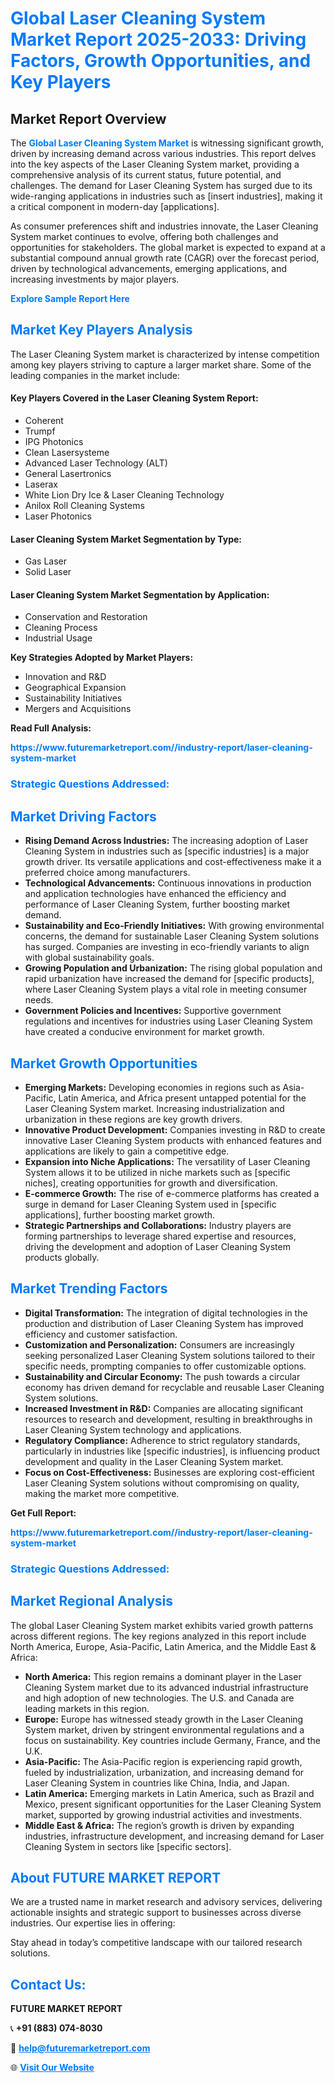 <h1 style="color: #007BFF;">Global Laser Cleaning System Market Report 2025-2033: Driving Factors, Growth Opportunities, and Key Players</h1>

<section id="overview">
<h2>Market Report Overview</h2>
<p>The <a href="https://www.futuremarketreport.com//industry-report/laser-cleaning-system-market" style="color: #007BFF; text-decoration: none;"><strong>Global Laser Cleaning System Market</strong></a> is witnessing significant growth, driven by increasing demand across various industries. This report delves into the key aspects of the Laser Cleaning System market, providing a comprehensive analysis of its current status, future potential, and challenges. The demand for Laser Cleaning System has surged due to its wide-ranging applications in industries such as [insert industries], making it a critical component in modern-day [applications].</p>
<p>As consumer preferences shift and industries innovate, the Laser Cleaning System market continues to evolve, offering both challenges and opportunities for stakeholders. The global market is expected to expand at a substantial compound annual growth rate (CAGR) over the forecast period, driven by technological advancements, emerging applications, and increasing investments by major players.</p>
</section>

<section id="overview">
<p><a href="https://www.futuremarketreport.com//request-sample/reportId=87833" style="color: #007BFF; text-decoration: none;"><strong>Explore Sample Report Here</strong></a></p>
</section>

<section id="key-players">
<h2 style="color: #007BFF;">Market Key Players Analysis</h2>
<p>The Laser Cleaning System market is characterized by intense competition among key players striving to capture a larger market share. Some of the leading companies in the market include:</p>
<h4>Key Players Covered in the Laser Cleaning System Report:</h4>
<ul><li>Coherent</li><li>Trumpf</li><li>IPG Photonics</li><li>Clean Lasersysteme</li><li>Advanced Laser Technology (ALT)</li><li>General Lasertronics</li><li>Laserax</li><li>White Lion Dry Ice &amp; Laser Cleaning Technology</li><li>Anilox Roll Cleaning Systems</li><li>Laser Photonics</li></ul>
<h4>Laser Cleaning System Market Segmentation by Type:</h4>
<ul><li>Gas Laser</li><li>Solid Laser</li></ul>

<h4>Laser Cleaning System Market Segmentation by Application:</h4>
<ul><li>Conservation and Restoration</li><li>Cleaning Process</li><li>Industrial Usage</li></ul>
<p><strong>Key Strategies Adopted by Market Players:</strong></p>
<ul>
<li>Innovation and R&D</li>
<li>Geographical Expansion</li>
<li>Sustainability Initiatives</li>
<li>Mergers and Acquisitions</li>
</ul>
</section>

<section>
<p><strong>Read Full Analysis: </strong></p><a href="https://www.futuremarketreport.com//industry-report/laser-cleaning-system-market" style="color: #007BFF; text-decoration: none;"><strong>https://www.futuremarketreport.com//industry-report/laser-cleaning-system-market</strong></a>
<h3 style="color: #007BFF;">Strategic Questions Addressed:</h3>
</section>

<section id="driving-factors">
<h2 style="color: #007BFF;">Market Driving Factors</h2>
<ul>
<li><strong>Rising Demand Across Industries:</strong> The increasing adoption of Laser Cleaning System in industries such as [specific industries] is a major growth driver. Its versatile applications and cost-effectiveness make it a preferred choice among manufacturers.</li>
<li><strong>Technological Advancements:</strong> Continuous innovations in production and application technologies have enhanced the efficiency and performance of Laser Cleaning System, further boosting market demand.</li>
<li><strong>Sustainability and Eco-Friendly Initiatives:</strong> With growing environmental concerns, the demand for sustainable Laser Cleaning System solutions has surged. Companies are investing in eco-friendly variants to align with global sustainability goals.</li>
<li><strong>Growing Population and Urbanization:</strong> The rising global population and rapid urbanization have increased the demand for [specific products], where Laser Cleaning System plays a vital role in meeting consumer needs.</li>
<li><strong>Government Policies and Incentives:</strong> Supportive government regulations and incentives for industries using Laser Cleaning System have created a conducive environment for market growth.</li>
</ul>
</section>

<section id="growth-opportunities">
<h2 style="color: #007BFF;">Market Growth Opportunities</h2>
<ul>
<li><strong>Emerging Markets:</strong> Developing economies in regions such as Asia-Pacific, Latin America, and Africa present untapped potential for the Laser Cleaning System market. Increasing industrialization and urbanization in these regions are key growth drivers.</li>
<li><strong>Innovative Product Development:</strong> Companies investing in R&D to create innovative Laser Cleaning System products with enhanced features and applications are likely to gain a competitive edge.</li>
<li><strong>Expansion into Niche Applications:</strong> The versatility of Laser Cleaning System allows it to be utilized in niche markets such as [specific niches], creating opportunities for growth and diversification.</li>
<li><strong>E-commerce Growth:</strong> The rise of e-commerce platforms has created a surge in demand for Laser Cleaning System used in [specific applications], further boosting market growth.</li>
<li><strong>Strategic Partnerships and Collaborations:</strong> Industry players are forming partnerships to leverage shared expertise and resources, driving the development and adoption of Laser Cleaning System products globally.</li>
</ul>
</section>

<section id="trending-factors">
<h2 style="color: #007BFF;">Market Trending Factors</h2>
<ul>
<li><strong>Digital Transformation:</strong> The integration of digital technologies in the production and distribution of Laser Cleaning System has improved efficiency and customer satisfaction.</li>
<li><strong>Customization and Personalization:</strong> Consumers are increasingly seeking personalized Laser Cleaning System solutions tailored to their specific needs, prompting companies to offer customizable options.</li>
<li><strong>Sustainability and Circular Economy:</strong> The push towards a circular economy has driven demand for recyclable and reusable Laser Cleaning System solutions.</li>
<li><strong>Increased Investment in R&D:</strong> Companies are allocating significant resources to research and development, resulting in breakthroughs in Laser Cleaning System technology and applications.</li>
<li><strong>Regulatory Compliance:</strong> Adherence to strict regulatory standards, particularly in industries like [specific industries], is influencing product development and quality in the Laser Cleaning System market.</li>
<li><strong>Focus on Cost-Effectiveness:</strong> Businesses are exploring cost-efficient Laser Cleaning System solutions without compromising on quality, making the market more competitive.</li>
</ul>
</section>

<section>
<p><strong>Get Full Report: </strong></p><a href="https://www.futuremarketreport.com//industry-report/laser-cleaning-system-market" style="color: #007BFF; text-decoration: none;"><strong>https://www.futuremarketreport.com//industry-report/laser-cleaning-system-market</strong></a>
<h3 style="color: #007BFF;">Strategic Questions Addressed:</h3>
</section>


<section id="regional-analysis">
<h2 style="color: #007BFF;">Market Regional Analysis</h2>
<p>The global Laser Cleaning System market exhibits varied growth patterns across different regions. The key regions analyzed in this report include North America, Europe, Asia-Pacific, Latin America, and the Middle East & Africa:</p>
<ul>
<li><strong>North America:</strong> This region remains a dominant player in the Laser Cleaning System market due to its advanced industrial infrastructure and high adoption of new technologies. The U.S. and Canada are leading markets in this region.</li>
<li><strong>Europe:</strong> Europe has witnessed steady growth in the Laser Cleaning System market, driven by stringent environmental regulations and a focus on sustainability. Key countries include Germany, France, and the U.K.</li>
<li><strong>Asia-Pacific:</strong> The Asia-Pacific region is experiencing rapid growth, fueled by industrialization, urbanization, and increasing demand for Laser Cleaning System in countries like China, India, and Japan.</li>
<li><strong>Latin America:</strong> Emerging markets in Latin America, such as Brazil and Mexico, present significant opportunities for the Laser Cleaning System market, supported by growing industrial activities and investments.</li>
<li><strong>Middle East & Africa:</strong> The region’s growth is driven by expanding industries, infrastructure development, and increasing demand for Laser Cleaning System in sectors like [specific sectors].</li>
</ul>
</section>

<footer>
<h2 style="color: #007BFF;">About FUTURE MARKET REPORT</h2>
<p>We are a trusted name in market research and advisory services, delivering actionable insights and strategic support to businesses across diverse industries. Our expertise lies in offering:</p>

<p>Stay ahead in today’s competitive landscape with our tailored research solutions.</p>

<h2 style="color: #007BFF;">Contact Us:</h2>
<p><strong>FUTURE MARKET REPORT</strong></p>
<p>📞 <strong>+91 (883) 074-8030</strong></p>
<p>📧 <strong><a href="mailto:help@futuremarketreport.com" style="color: #007BFF;">help@futuremarketreport.com</a></strong></p>
<p>🌐 <strong><a href="https://www.futuremarketreport.com/" style="color: #007BFF;">Visit Our Website</a></strong></p>
</footer>